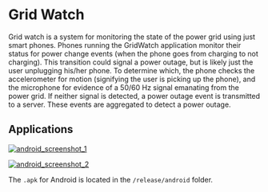 Grid Watch
==========

Grid watch is a system for monitoring the state of the power grid using just
smart phones. Phones running the GridWatch application monitor their status
for power change events (when the phone goes from charging to not charging).
This transition could signal a power outage, but is likely just the user
unplugging his/her phone. To determine which, the phone checks the accelerometer
for motion (signifying the user is picking up the phone), and the microphone
for evidence of a 50/60 Hz signal emanating from the power grid. If neither
signal is detected, a power outage event is transmitted to a server. These
events are aggregated to detect a power outage.


Applications
------------

[
![android_screenshot_1](https://umich.box.com/shared/static/h52yr7djserbi77paik4igct06rwqm93.png)
](https://umich.box.com/shared/static/h52yr7djserbi77paik4igct06rwqm93.png)

[
![android_screenshot_2](https://umich.box.com/shared/static/rx66zfodiefjsswsiw0ligoiz103op0w.png)
](https://umich.box.com/shared/static/rx66zfodiefjsswsiw0ligoiz103op0w.png)

The `.apk` for Android is located in the `/release/android` folder.
